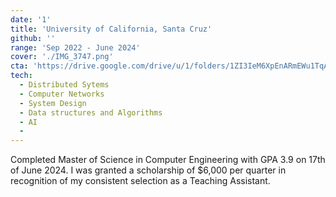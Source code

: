 ```yaml
---
date: '1'
title: 'University of California, Santa Cruz'
github: ''
range: 'Sep 2022 - June 2024'
cover: './IMG_3747.png'
cta: 'https://drive.google.com/drive/u/1/folders/1ZI3IeM6XpEnARmEWu1TqAGlQlqanfbcB'
tech:
  - Distributed Sytems
  - Computer Networks
  - System Design
  - Data structures and Algorithms
  - AI
  - 
---
```

Completed Master of Science in Computer Engineering with GPA 3.9 on 17th of June 2024. I was granted a scholarship of $6,000 per quarter in recognition of my consistent selection as a Teaching Assistant.